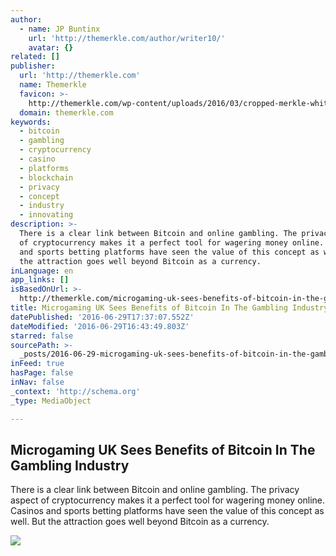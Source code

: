 ```yaml
---
author:
  - name: JP Buntinx
    url: 'http://themerkle.com/author/writer10/'
    avatar: {}
related: []
publisher:
  url: 'http://themerkle.com'
  name: Themerkle
  favicon: >-
    http://themerkle.com/wp-content/uploads/2016/03/cropped-merkle-white-1-192x192.png
  domain: themerkle.com
keywords:
  - bitcoin
  - gambling
  - cryptocurrency
  - casino
  - platforms
  - blockchain
  - privacy
  - concept
  - industry
  - innovating
description: >-
  There is a clear link between Bitcoin and online gambling. The privacy aspect
  of cryptocurrency makes it a perfect tool for wagering money online. Casinos
  and sports betting platforms have seen the value of this concept as well. But
  the attraction goes well beyond Bitcoin as a currency.
inLanguage: en
app_links: []
isBasedOnUrl: >-
  http://themerkle.com/microgaming-uk-sees-benefits-of-bitcoin-in-the-gambling-industry/
title: Microgaming UK Sees Benefits of Bitcoin In The Gambling Industry
datePublished: '2016-06-29T17:37:07.552Z'
dateModified: '2016-06-29T16:43:49.803Z'
starred: false
sourcePath: >-
  _posts/2016-06-29-microgaming-uk-sees-benefits-of-bitcoin-in-the-gambling-indu.md
inFeed: true
hasPage: false
inNav: false
_context: 'http://schema.org'
_type: MediaObject

---
```

<article style=""><h1>Microgaming UK Sees Benefits of Bitcoin In The Gambling Industry</h1><p>There is a clear link between Bitcoin and online gambling. The privacy aspect of cryptocurrency makes it a perfect tool for wagering money online. Casinos and sports betting platforms have seen the value of this concept as well. But the attraction goes well beyond Bitcoin as a currency.</p><img src="http://themerkle.com/wp-content/uploads/2016/06/shutterstock_369764555.jpg" /></article>